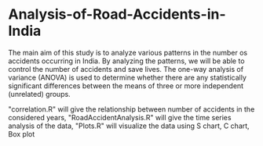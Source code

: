# Analysis-of-Road-Accidents-in-India 
The main aim of this study is to analyze various patterns in the number os accidents occurring in India.
By analyzing the patterns, we will be able to control the number of accidents and save lives.
The one-way analysis of variance (ANOVA) is used to determine whether there are any statistically significant differences between the means of three or more independent (unrelated) groups.

"correlation.R" will give the relationship between number of accidents in the considered years,
"RoadAccidentAnalysis.R" will give the time series analysis of the data,
"Plots.R" will visualize the data using S chart, C chart, Box plot
